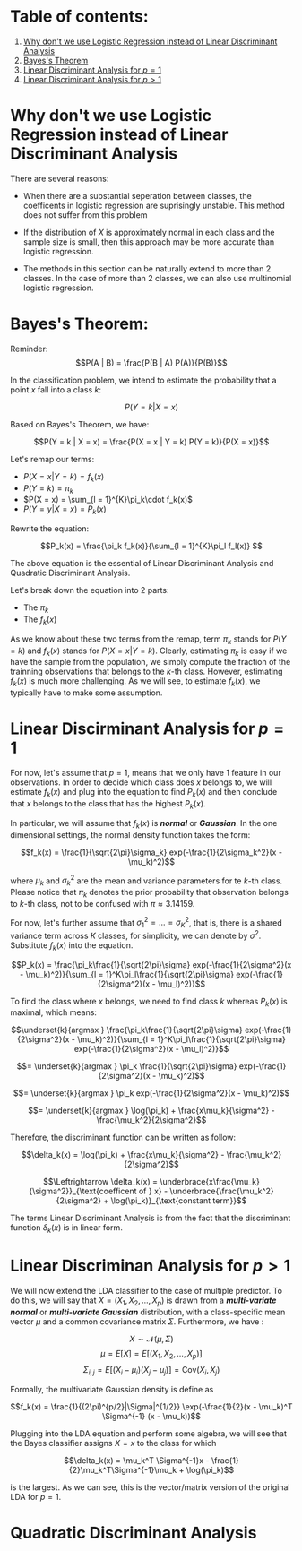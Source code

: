 # Table of contents:
1. [Why don't we use Logistic Regression instead of Linear Discriminant Analysis](#why)
2. [Bayes's Theorem](#bayes)
3. [Linear Discriminant Analysis for $p = 1$](#lda-p1)
4. [Linear Discriminant Analysis for $p > 1$](#lda-p2)

# Why don't we use Logistic Regression instead of Linear Discriminant Analysis <a id = "why"></a>

There are several reasons:
- When there are a substantial seperation between classes, the coefficents in logistic regression are suprisingly unstable. This method does not suffer from this problem

- If the distribution of $X$ is approximately normal in each class and the sample size is small, then this approach may be more accurate than logistic regression.

- The methods in this section can be naturally extend to more than 2 classes. In the case of more than 2 classes, we can also use multinomial logistic regression.

# Bayes's Theorem: <a id = "bayes"></a>

Reminder:
$$P(A | B) = \frac{P(B | A) P(A)}{P(B)}$$

In the classification problem, we intend to estimate the probability that a point $x$ fall into a class $k$:

$$P(Y = k | X = x)$$

Based on Bayes's Theorem, we have:

$$P(Y = k | X = x) = \frac{P(X = x | Y = k) P(Y = k)}{P(X = x)}$$

Let's remap our terms:
- $P(X = x | Y = k) = f_k(x)$
- $P(Y = k) = \pi_k$
- $P(X = x) = \sum_{l = 1}^{K}\pi_k\cdot f_k(x)$
- $P(Y = y | X = x) = P_k(x)$

Rewrite the equation:

$$P_k(x) =  \frac{\pi_k f_k(x)}{\sum_{l = 1}^{K}\pi_l f_l(x)} $$

The above equation is the essential of Linear Discriminant Analysis and Quadratic Discriminant Analysis.

Let's break down the equation into 2 parts:
- The $\pi_k$
- The $f_k(x)$

As we know about these two terms from the remap, term $\pi_k$ stands for $P(Y = k)$ and $f_k(x)$ stands for $P(X = x | Y = k)$. Clearly, estimating $\pi_k$ is easy if we have the sample from the population, we simply compute the fraction of the trainning observations that belongs to the $k$-th class. However, estimating $f_k(x)$ is much more challenging. As we will see, to estimate $f_k(x)$, we typically have to make some assumption.

# Linear Discirminant Analysis for $p = 1$ <a id = "lda-p1"></a>
For now, let's assume that $p = 1$, means that we only have 1 feature in our observations. In order to decide which class does $x$ belongs to, we will estimate $f_k(x)$ and plug into the equation to find $P_k(x)$ and then conclude that $x$ belongs to the class that has the highest $P_k(x)$.

In particular, we will assume that $f_k(x)$ is ***normal*** or ***Gaussian***. In the one dimensional settings, the normal density function takes the form:

$$f_k(x) = \frac{1}{\sqrt{2\pi}\sigma_k} exp(-\frac{1}{2\sigma_k^2}(x - \mu_k)^2)$$

where $\mu_k$ and $\sigma^2_k$ are the mean and variance parameters for te $k$-th class. Please notice that $\pi_k$ denotes the prior probability that observation belongs to $k$-th class, not to be confused with $\pi \approx 3.14159$.

For now, let's further assume that $\sigma_1^2 = ... = \sigma_K^2$, that is, there is a shared variance term across $K$ classes, for simplicity, we can denote by $\sigma^2$. Substitute $f_k(x)$ into the equation.

$$P_k(x) = \frac{\pi_k\frac{1}{\sqrt{2\pi}\sigma} exp(-\frac{1}{2\sigma^2}(x - \mu_k)^2)}{\sum_{l = 1}^K\pi_l\frac{1}{\sqrt{2\pi}\sigma} exp(-\frac{1}{2\sigma^2}(x - \mu_l)^2)}$$

To find the class where $x$ belongs, we need to find class $k$ whereas $P_k(x)$ is maximal, which means:

$$\underset{k}{argmax } \frac{\pi_k\frac{1}{\sqrt{2\pi}\sigma} exp(-\frac{1}{2\sigma^2}(x - \mu_k)^2)}{\sum_{l = 1}^K\pi_l\frac{1}{\sqrt{2\pi}\sigma} exp(-\frac{1}{2\sigma^2}(x - \mu_l)^2)}$$

$$= \underset{k}{argmax } \pi_k \frac{1}{\sqrt{2\pi}\sigma} exp(-\frac{1}{2\sigma^2}(x - \mu_k)^2)$$

$$= \underset{k}{argmax } \pi_k  exp(-\frac{1}{2\sigma^2}(x - \mu_k)^2)$$


$$= \underset{k}{argmax } \log(\pi_k) + \frac{x\mu_k}{\sigma^2} - \frac{\mu_k^2}{2\sigma^2}$$

Therefore, the discriminant function can be written as follow:

$$\delta_k(x) = \log(\pi_k) + \frac{x\mu_k}{\sigma^2} - \frac{\mu_k^2}{2\sigma^2}$$

$$\Leftrightarrow \delta_k(x) = \underbrace{x\frac{\mu_k}{\sigma^2}}_{\text{coefficent of } x} - \underbrace{\frac{\mu_k^2}{2\sigma^2} + \log(\pi_k)}_{\text{constant term}}$$


The terms Linear Discriminant Analysis is from the fact that the discriminant function $\delta_k(x)$ is in linear form.

# Linear Discriminan Analysis for $p > 1$ <a id = "lda-p2"></a>
We will now extend the LDA classifier to the case of multiple predictor. To do this, we will say that $X = (X_1 , X_2 , ... , X_p)$ is drawn from a ***multi-variate normal*** or ***multi-variate Gaussian*** distribution, with a class-specific mean vector $\mu$ and a common covariance matrix $\Sigma$. Furthermore, we have :

$$X \sim \mathcal{N}(\mu , \Sigma)$$
$$\mu = E[X] = E[(X_1 , X_2 , ... , X_p)]$$
$$\Sigma_{i , j} = E[(X_i - \mu_i)(X_j - \mu_j)] = \text{Cov}(X_i , X_j)$$

Formally, the multivariate Gaussian density is define as

$$f_k(x) = \frac{1}{(2\pi)^{p/2}|\Sigma|^{1/2}} \exp(-\frac{1}{2}(x - \mu_k)^T \Sigma^{-1} (x - \mu_k))$$

Plugging into the LDA equation and perform some algebra, we will see that the Bayes classifier assigns $X = x$ to the class for which

$$\delta_k(x) = \mu_k^T \Sigma^{-1}x - \frac{1}{2}\mu_k^T\Sigma^{-1}\mu_k + \log(\pi_k)$$

is the largest. As we can see, this is the vector/matrix version of the original LDA for $p = 1$.

# Quadratic Discriminant Analysis 
